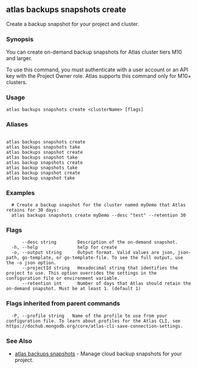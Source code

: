 ## atlas backups snapshots create

Create a backup snapshot for your project and cluster.


### Synopsis

You can create on-demand backup snapshots for Atlas cluster tiers M10 and larger.

To use this command, you must authenticate with a user account or an API key with the Project Owner role.
Atlas supports this command only for M10+ clusters.


### Usage
```
atlas backups snapshots create <clusterName> [flags]
```

### Aliases
```

atlas backups snapshots create
atlas backups snapshots take
atlas backups snapshot create
atlas backups snapshot take
atlas backup snapshots create
atlas backup snapshots take
atlas backup snapshot create
atlas backup snapshot take
```

### Examples

```
  # Create a backup snapshot for the cluster named myDemo that Atlas retains for 30 days:
  atlas backups snapshots create myDemo --desc "test" --retention 30
```


### Flags

```
      --desc string        Description of the on-demand snapshot.
  -h, --help               help for create
  -o, --output string      Output format. Valid values are json, json-path, go-template, or go-template-file. To see the full output, use the -o json option.
      --projectId string   Hexadecimal string that identifies the project to use. This option overrides the settings in the configuration file or environment variable.
      --retention int      Number of days that Atlas should retain the on-demand snapshot. Must be at least 1. (default 1)

```


### Flags inherited from parent commands

```
  -P, --profile string   Name of the profile to use from your configuration file. To learn about profiles for the Atlas CLI, see https://dochub.mongodb.org/core/atlas-cli-save-connection-settings.

```

### See Also


* [atlas backups snapshots](atlas_backups_snapshots.md)	- Manage cloud backup snapshots for your project.



